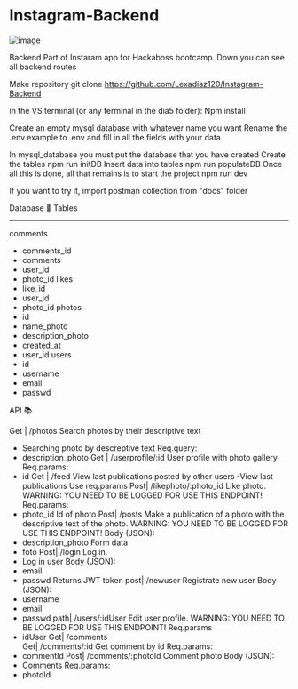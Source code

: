 # Instagram-Backend
![image](https://user-images.githubusercontent.com/64269731/173323401-f1880d1f-d8ab-414b-b638-aaece66e0a31.png)

Backend Part of Instaram app for Hackaboss bootcamp.
Down you can see all backend  routes 

Make repository 
git clone https://github.com/Lexadiaz120/Instagram-Backend 

in the VS terminal (or any terminal in the dia5 folder):
Npm install 

Create an empty mysql database with whatever name you want
Rename the .env.example to .env and fill in all the fields with your data

In mysql_database you must put the database that you have created
Create the tables
npm run initDB
Insert data into tables
npm run populateDB
Once all this is done, all that remains is to start the project
npm run dev 

If you want to try it, import postman collection from "docs" folder    

Database 💾
Tables 
_______________________________________________________________________________________________________________________________________________________________________
comments
- comments_id
- comments
- user_id
- photo_id
likes 
- like_id
- user_id
- photo_id
photos 
- id 
- name_photo
- description_photo
- created_at
- user_id
users
- id 
- username
- email
- passwd

API 📚

Get |  /photos Search photos by their descriptive text
- Searching photo by descreptive text
Req.query: 
- description_photo
Get |    /userprofile/:id User profile with photo gallery
Req.params: 
- id 
Get | /feed View last publications posted by other users
-View last publications
Use req.params
Post| /likephoto/:photo_id  Like photo. WARNING: YOU NEED TO BE LOGGED FOR USE THIS ENDPOINT!
Req.params: 
- photo_id Id of photo 
Post| /posts   Make a publication of a photo with the descriptive text of the photo.  WARNING: YOU NEED TO BE LOGGED FOR USE THIS ENDPOINT!
Body (JSON): 
- description_photo
Form data 
- foto 
Post| /login   Log in.   
- Log in user 
 Body (JSON): 
- email 
- passwd
Returns JWT token
post|    /newuser Registrate new user
Body (JSON): 
- username
- email
- passwd
path|   /users/:idUser Edit user profile.  WARNING: YOU NEED TO BE LOGGED FOR USE THIS ENDPOINT!
Req.params  
- idUser
Get| /comments  
Get| /comments/:id   Get comment by id 
Req.params: 
- commentId 
Post| /comments/:photoId  Comment photo 
Body (JSON): 
- Comments
Req.params: 
- photoId 














